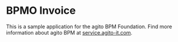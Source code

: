 # BPMO Invoice

This is a sample application for the agito BPM Foundation. Find more information about agito BPM at [service.agito-it.com](https://service.agito-it.com).

